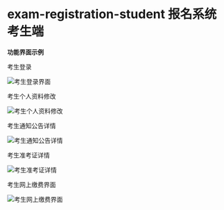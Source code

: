 # exam-registration-student 报名系统考生端
**功能界面示例**


考生登录

![考生登录界面](https://user-images.githubusercontent.com/28709431/155885399-d3dae03c-2148-40d5-baaf-a06143848755.png)

考生个人资料修改

![考生个人资料修改](https://user-images.githubusercontent.com/28709431/155885405-ab44f16a-7603-414b-8982-398f9372257f.png)

考生通知公告详情


![考生通知公告详情](https://user-images.githubusercontent.com/28709431/155885433-c4613062-4a69-43ec-9466-7889effc3140.png)

考生准考证详情

![考生准考证详情](https://user-images.githubusercontent.com/28709431/155885445-34b5ad51-3be8-4557-b731-1935eef17c98.png)

考生网上缴费界面


![考生网上缴费界面](https://user-images.githubusercontent.com/28709431/155885453-5c272931-94b5-4e1e-994a-1e4859b8fa41.png)
